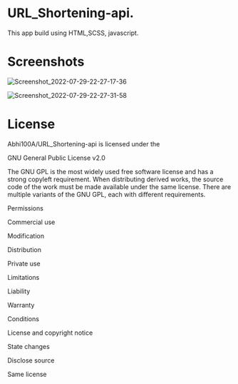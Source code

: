 # URL_Shortening-api. 

This app build using HTML,SCSS, javascript.

# Screenshots 

![Screenshot_2022-07-29-22-27-17-36](https://user-images.githubusercontent.com/92304590/181808812-68f2aff8-f00c-40a5-9e7e-569af6898849.png)


![Screenshot_2022-07-29-22-27-31-58](https://user-images.githubusercontent.com/92304590/181809299-ca755810-b180-40ac-9c9b-b6e1c5199e3e.png)

# License 

Abhi100A/URL_Shortening-api is licensed under the

GNU General Public License v2.0

The GNU GPL is the most widely used free software license and has a strong copyleft requirement. When distributing derived works, the source code of the work must be made available under the same license. There are multiple variants of the GNU GPL, each with different requirements.

Permissions

 Commercial use

 Modification

 Distribution

 Private use

Limitations

 Liability

 Warranty

Conditions

 License and copyright notice

 State changes

 Disclose source

 Same license 

